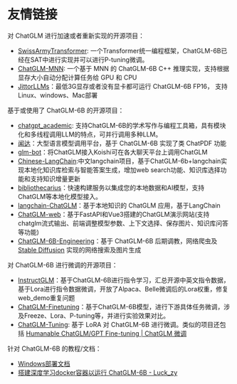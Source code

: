 # 友情链接

对 ChatGLM 进行加速或者重新实现的开源项目：
* [SwissArmyTransformer](https://github.com/THUDM/SwissArmyTransformer): 一个Transformer统一编程框架，ChatGLM-6B已经在SAT中进行实现并可以进行P-tuning微调。
* [ChatGLM-MNN](https://github.com/wangzhaode/ChatGLM-MNN): 一个基于 MNN 的 ChatGLM-6B C++ 推理实现，支持根据显存大小自动分配计算任务给 GPU 和 CPU
* [JittorLLMs](https://github.com/Jittor/JittorLLMs)：最低3G显存或者没有显卡都可运行 ChatGLM-6B FP16， 支持Linux、windows、Mac部署



基于或使用了 ChatGLM-6B 的开源项目：
* [chatgpt_academic](https://github.com/binary-husky/chatgpt_academic): 支持ChatGLM-6B的学术写作与编程工具箱，具有模块化和多线程调用LLM的特点，可并行调用多种LLM。
* [闻达](https://github.com/l15y/wenda)：大型语言模型调用平台，基于 ChatGLM-6B 实现了类 ChatPDF 功能
* [glm-bot](https://github.com/initialencounter/glm-bot)：将ChatGLM接入Koishi可在各大聊天平台上调用ChatGLM
* [Chinese-LangChain](https://github.com/yanqiangmiffy/Chinese-LangChain):中文langchain项目，基于ChatGLM-6b+langchain实现本地化知识库检索与智能答案生成，增加web search功能、知识库选择功能和支持知识增量更新
* [bibliothecarius](https://github.com/coderabbit214/bibliothecarius)：快速构建服务以集成您的本地数据和AI模型，支持ChatGLM等本地化模型接入。
* [langchain-ChatGLM](https://github.com/imClumsyPanda/langchain-ChatGLM)：基于本地知识的 ChatGLM 应用，基于LangChain
* [ChatGLM-web](https://github.com/NCZkevin/chatglm-web)：基于FastAPI和Vue3搭建的ChatGLM演示网站(支持chatglm流式输出、前端调整模型参数、上下文选择、保存图片、知识库问答等功能)
* [ChatGLM-6B-Engineering](https://github.com/LemonQu-GIT/ChatGLM-6B-Engineering)：基于 ChatGLM-6B 后期调教，网络爬虫及 [Stable Diffusion](https://github.com/AUTOMATIC1111/stable-diffusion-webui) 实现的网络搜索及图片生成

对 ChatGLM-6B 进行微调的开源项目：
* [InstructGLM](https://github.com/yanqiangmiffy/InstructGLM)：基于ChatGLM-6B进行指令学习，汇总开源中英文指令数据，基于Lora进行指令数据微调，开放了Alpaca、Belle微调后的Lora权重，修复web_demo重复问题
* [ChatGLM-Finetuning](https://github.com/liucongg/ChatGLM-Finetuning)：基于ChatGLM-6B模型，进行下游具体任务微调，涉及Freeze、Lora、P-tuning等，并进行实验效果对比。
* [ChatGLM-Tuning](https://github.com/mymusise/ChatGLM-Tuning): 基于 LoRA 对 ChatGLM-6B 进行微调。类似的项目还包括 [Humanable ChatGLM/GPT Fine-tuning | ChatGLM 微调](https://github.com/hscspring/hcgf)

针对 ChatGLM-6B 的教程/文档：
* [Windows部署文档](https://github.com/ZhangErling/ChatGLM-6B/blob/main/deployment_windows.md)
* [搭建深度学习docker容器以运行 ChatGLM-6B - Luck_zy](https://www.luckzym.com/tags/ChatGLM-6B/)
